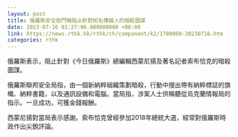 ```yaml
---
layout: post
title: 俄羅斯安全部門稱阻止針對知名傳媒人的暗殺圖謀
date: 2023-07-16 01:27:06.000000000 +08:00
link: https://news.rthk.hk/rthk/ch/component/k2/1709060-20230716.htm
categories: rthk
---
```


俄羅斯表示，阻止針對《今日俄羅斯》總編輯西蒙尼揚及著名記者索布恰克的暗殺圖謀。

俄羅斯聯邦安全局指，由一個新納粹組織策劃暗殺，行動中搜出帶有納粹標誌的旗幟、納粹書籍，以及通訊設備和電腦。當局指，涉案人士供稱聽從烏克蘭情報局的指示。一旦成功，可獲金錢報酬。

西蒙尼揚對當局表示感謝。索布恰克曾經參加2018年總統大選，經常對俄羅斯時政作出尖銳評論。
